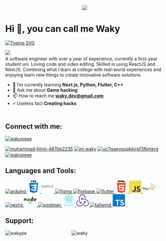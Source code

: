 <p align="center"><img src="https://github.com/Wakype/Wakype/assets/94674924/d9e9aba4-ebe6-400f-9095-cc885cfc7aa9"/></p>

<h1>Hi 👋, you can call me Waky</h1>


[![Typing SVG](https://readme-typing-svg.demolab.com?font=Anonymous+Pro&size=25&duration=3000&pause=200&color=7500F7&background=FFFFFF00&width=435&lines=kurukuru.netlify.app;github.com%2Fwakype)](https://kurukuru.netlify.app)

![](https://komarev.com/ghpvc/?username=wakype&color=7500F7)<br>
A software engineer with over a year of experience, currently a first-year student uni. Loving code and video editing. Skilled in using ReactJS and NextJS. Combining what I learn at college with real-world experiences and enjoying learn new things to create innovative software solutions.

- 🌱 I’m currently learning **Next.js, Python, Flutter, C++**
- 💬 Ask me about **Game hacking**
- 📫 How to reach me **waky.dev@gmail.com**
- ⚡ Useless fact **Creating hacks**
  <br>
  <br>

## Connect with me:
<p align="left"> <a href="https://twitter.com/wakypeee" target="blank"><img src="https://img.shields.io/twitter/follow/wakypeee?logo=twitter&style=for-the-badge" alt="wakypeee" /></a> </p>
<p align="left">
<a href="https://linkedin.com/in/muhammad-hilmi-487bb2235" target="blank"><img align="center" src="https://raw.githubusercontent.com/rahuldkjain/github-profile-readme-generator/master/src/images/icons/Social/linked-in-alt.svg" alt="muhammad-hilmi-487bb2235" height="30" width="40" /></a>
<a href="https://instagram.com/im.waky" target="blank"><img align="center" src="https://raw.githubusercontent.com/rahuldkjain/github-profile-readme-generator/master/src/images/icons/Social/instagram.svg" alt="im.waky" height="30" width="40" /></a>
<a href="https://www.youtube.com/c/uc7jsaevgupkkirpf3fkmkrg" target="blank"><img align="center" src="https://raw.githubusercontent.com/rahuldkjain/github-profile-readme-generator/master/src/images/icons/Social/youtube.svg" alt="uc7jsaevgupkkirpf3fkmkrg" height="30" width="40" /></a>
  <a href="https://twitter.com/wakypeee" target="blank"><img align="center" src="https://raw.githubusercontent.com/rahuldkjain/github-profile-readme-generator/master/src/images/icons/Social/twitter.svg" alt="wakypeee" height="30" width="40" /></a>
</p>

## Languages and Tools:
<p align="left"> <a href="https://www.arduino.cc/" target="_blank" rel="noreferrer"> <img src="https://cdn.worldvectorlogo.com/logos/arduino-1.svg" alt="arduino" width="40" height="40"/> </a> <a href="https://www.w3schools.com/css/" target="_blank" rel="noreferrer"> <img src="https://raw.githubusercontent.com/devicons/devicon/master/icons/css3/css3-original-wordmark.svg" alt="css3" width="40" height="40"/> </a> <a href="https://expressjs.com" target="_blank" rel="noreferrer"> <img src="https://raw.githubusercontent.com/devicons/devicon/master/icons/express/express-original-wordmark.svg" alt="express" width="40" height="40"/> </a> <a href="https://www.figma.com/" target="_blank" rel="noreferrer"> <img src="https://www.vectorlogo.zone/logos/figma/figma-icon.svg" alt="figma" width="40" height="40"/> </a> <a href="https://firebase.google.com/" target="_blank" rel="noreferrer"> <img src="https://www.vectorlogo.zone/logos/firebase/firebase-icon.svg" alt="firebase" width="40" height="40"/> </a> <a href="https://flutter.dev" target="_blank" rel="noreferrer"> <img src="https://www.vectorlogo.zone/logos/flutterio/flutterio-icon.svg" alt="flutter" width="40" height="40"/> </a> <a href="https://www.w3.org/html/" target="_blank" rel="noreferrer"> <img src="https://raw.githubusercontent.com/devicons/devicon/master/icons/html5/html5-original-wordmark.svg" alt="html5" width="40" height="40"/> </a> <a href="https://developer.mozilla.org/en-US/docs/Web/JavaScript" target="_blank" rel="noreferrer"> <img src="https://raw.githubusercontent.com/devicons/devicon/master/icons/javascript/javascript-original.svg" alt="javascript" width="40" height="40"/> </a> <a href="https://www.mysql.com/" target="_blank" rel="noreferrer"> <img src="https://raw.githubusercontent.com/devicons/devicon/master/icons/mysql/mysql-original-wordmark.svg" alt="mysql" width="40" height="40"/> </a> <a href="https://nextjs.org/" target="_blank" rel="noreferrer"> <img src="https://cdn.worldvectorlogo.com/logos/nextjs-2.svg" alt="nextjs" width="40" height="40"/> </a> <a href="https://nodejs.org" target="_blank" rel="noreferrer"> <img src="https://raw.githubusercontent.com/devicons/devicon/master/icons/nodejs/nodejs-original-wordmark.svg" alt="nodejs" width="40" height="40"/> </a> <a href="https://postman.com" target="_blank" rel="noreferrer"> <img src="https://www.vectorlogo.zone/logos/getpostman/getpostman-icon.svg" alt="postman" width="40" height="40"/> </a> <a href="https://reactjs.org/" target="_blank" rel="noreferrer"> <img src="https://raw.githubusercontent.com/devicons/devicon/master/icons/react/react-original-wordmark.svg" alt="react" width="40" height="40"/> </a> <a href="https://redux.js.org" target="_blank" rel="noreferrer"> <img src="https://raw.githubusercontent.com/devicons/devicon/master/icons/redux/redux-original.svg" alt="redux" width="40" height="40"/> </a> <a href="https://tailwindcss.com/" target="_blank" rel="noreferrer"> <img src="https://www.vectorlogo.zone/logos/tailwindcss/tailwindcss-icon.svg" alt="tailwind" width="40" height="40"/> </a> <a href="https://www.typescriptlang.org/" target="_blank" rel="noreferrer"> <img src="https://raw.githubusercontent.com/devicons/devicon/master/icons/typescript/typescript-original.svg" alt="typescript" width="40" height="40"/> </a> </p>

## Support:
<p><a href="https://ko-fi.com/wakype"> <img align="left" src="https://cdn.ko-fi.com/cdn/kofi3.png?v=3" height="50" width="210" alt="wakype" /></a></p>
<p><a href="https://www.buymeacoffee.com/waky"> <img align="left" src="https://cdn.buymeacoffee.com/buttons/v2/default-yellow.png" height="50" width="210" alt="waky" /></a></p><br><br>
